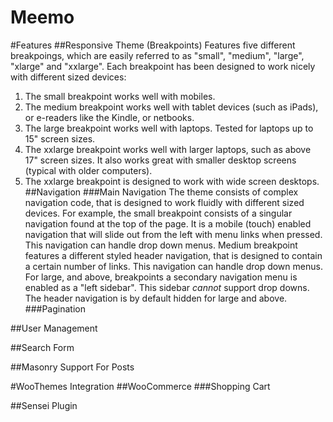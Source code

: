 Meemo
=====
#Features
##Responsive Theme (Breakpoints)
Features five different breakpoings, which are easily referred to as "small", "medium", "large", "xlarge" and "xxlarge".
Each breakpoint has been designed to work nicely with different sized devices:
1. The small breakpoint works well with mobiles.
2. The medium breakpoint works well with tablet devices (such as iPads), or e-readers like the Kindle, or netbooks.
3. The large breakpoint works well with laptops. Tested for laptops up to 15" screen sizes.
4. The xxlarge breakpoint works well with larger laptops, such as above 17" screen sizes. It also works great with smaller desktop screens (typical with older computers).
5. The xxlarge breakpoint is designed to work with wide screen desktops.
##Navigation
###Main Navigation
The theme consists of complex navigation code, that is designed to work fluidly with different sized devices.
For example, the small breakpoint consists of a singular navigation found at the top of the page. It is a mobile (touch) enabled navigation that will slide out from the left with menu links when pressed. This navigation can handle drop down menus.
Medium breakpoint features a different styled header navigation, that is designed to contain a certain number of links. This navigation can handle drop down menus.
For large, and above, breakpoints a secondary navigation menu is enabled as a "left sidebar". This sidebar *cannot* support drop downs. The header navigation is by default hidden for large and above.
###Pagination

##User Management

##Search Form

##Masonry Support For Posts

#WooThemes Integration
##WooCommerce
###Shopping Cart

##Sensei Plugin